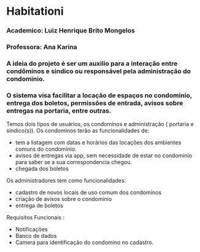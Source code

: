 # Habitationi

### Academico: Luiz Henrique Brito Mongelos
### Professora: Ana Karina

### A ideia do projeto é ser um auxilio para a interação entre condôminos e sindico ou responsável pela administração do condominio.
### O sistema visa facilitar a locação de espaços no condominio, entrega dos boletos, permissões de entrada, avisos sobre entregas na portaria, entre outras.

Temos dois tipos de usuários, os condominos e administração ( portaria e sindico(s)).
Os condominos terão as funcionalidades de:
  - tem a listagem com datas e horários das locações dos ambientes comuns do condominio.
  - avisos de entregas via app, sem necessidade de estar no condominio para saber se a sua correspondencia chegou.
  - chegada dos boletos 

Os administradores tem como funcionalidades:
  - cadastro de novos locais de uso comum dos condominos
  - criação de avisos sobre o condominio
  - entrega de boletos


Requisitos Funcionais :
- Notificações
- Banco de dados
- Camera para identificação do condomino no cadastro.


<!--
quais as entradas necessárias, 
qual o processamento que o app realiza
quais os relatórios e saídas do seu app. 
-->
